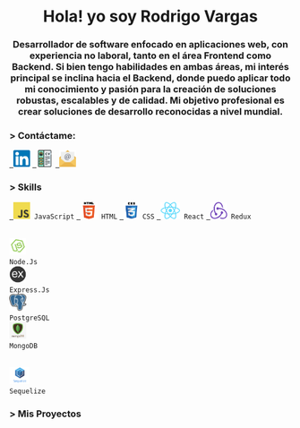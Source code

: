 <h1 align="center" width=75%>Hola! yo soy Rodrigo Vargas  </h1>
<h3 align="center">Desarrollador de software enfocado en aplicaciones web, con experiencia no laboral, tanto en el área Frontend como Backend. Si bien tengo habilidades en ambas áreas, mi interés principal se inclina hacia el Backend, donde puedo aplicar todo mi conocimiento y pasión para la creación de soluciones robustas, escalables y de calidad. Mi objetivo profesional es crear soluciones de desarrollo reconocidas a nivel mundial.</h3>

<h3> > Contáctame: </h3>
<p align="left">
  <code><a href="https://www.linkedin.com/in/rodrigoxvargas/" target="_blank"> <img src="./img/icons/linkedin_1_wfivod.svg" alt="Linkedin" height="30"/></a></code>
  <code><a href="https://drive.google.com/file/d/1RZc2xCwI3Nm1WIuC61tNZ43-Fd1LGMNj/view?usp=sharing" target="_blank"> <img src="./img/icons/cv_ctuedj.svg" alt="CV" height="30"/></a></code>
  <code><a href="mailto:rxvargas.92@gmail.com" target="_blank"> <img src="./img/icons/email_wyxjlw.svg" alt="Email" height="30"/></a></code>
  
</p>

<h3> > Skills </h3>

<p align="left">
  <code><a href="https://developer.mozilla.org/en-US/docs/Web/JavaScript" target="_blank"> <img src="./img/skills/javascript.png" alt="javascript" height="30"/></a> JavaScript</code>
  <code><a href="https://www.w3.org/html/" target="_blank"> <img src="./img/skills/html5.png" alt="html5" height="30"/></a> HTML</code>
  <code><a href="https://developer.mozilla.org/es/docs/Web/CSS" target="_blank"> <img src="./img/skills/css.png" alt="html5" height="30"/></a> CSS</code>
  <code><a href="https://reactjs.org/" target="_blank"> <img src="./img/skills/react.png" alt="react" height="30"/></a> React</code>
  <code><a href="https://redux.js.org" target="_blank"> <img src="./img/skills/redux.png" alt="redux" width="30" height="30"/></a> Redux</code>
  
  <code><a href="https://nodejs.org" target="_blank"> <img src="./img/skills/nodejs.png" alt="nodejs" height="30"/></a> Node.Js</code>
  <code><a href="https://expressjs.com" target="_blank"> <img src="./img/skills/express.png" alt="express" height="30"/></a> Express.Js</code>
  <code><a href="https://www.postgresql.org" target="_blank"> <img src="./img/skills/postgresql.png" alt="postgresql" width="30" height="30"/></a> PostgreSQL</code>
  <code><a href="https://www.mongodb.com/" target="_blank"> <img src="./img/skills/mongodb.jpg" alt="mongodb" height="30"/></a> MongoDB</code>
  
   <code><a href="https://www.coreldraw.com/" target="_blank"> <img src="./img/skills/sequelize.png" alt="corel" height="30"/></a> Sequelize</code>
</p>

<h3> > Mis Proyectos </h3>
<p align="left"></p>





